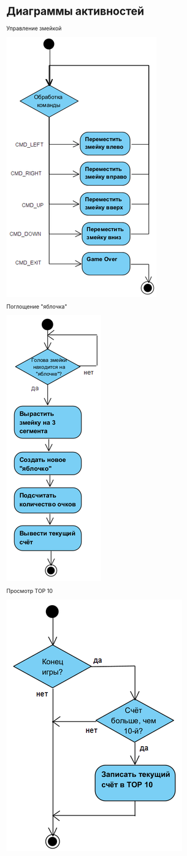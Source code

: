 # Диаграммы активностей

Управление змейкой

![Диаграмма 1](snake_control.png)

Поглощение "яблочка"

![Диаграмма 2](apple.png)

Просмотр TOP 10

![Диаграмма 3](top10.png)
